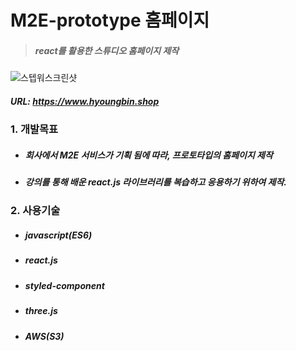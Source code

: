 # M2E-prototype 홈페이지

> ##### react를 활용한 스튜디오 홈페이지 제작
![스텝워스크린샷](https://user-images.githubusercontent.com/108599126/219304142-4fd0bb6f-4ed1-46f2-a291-5fefead1241d.PNG)
##### URL: https://www.hyoungbin.shop
   
### 1. 개발목표
* ##### 회사에서 M2E 서비스가 기획 됨에 따라, 프로토타입의 홈페이지 제작 
* ##### 강의를 통해 배운 react.js 라이브러리를 복습하고 응용하기 위하여 제작.
   
### 2. 사용기술
* ##### javascript(ES6)
* ##### react.js
* ##### styled-component
* ##### three.js
* ##### AWS(S3)
